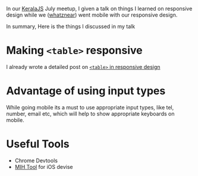 <!--


---
 "Slides : keralaJS July meetup: Going mobile"
excerpt: "Slides: Going mobile"
date: 2014-08-11 00:00:00 IST
updated: 2014-08-11 00:00:00 IST
categories: talks
tags: talks
---

-->
<!DOCTYPE html>
<html>

<head>
  <title>basic-git-workflow</title>
  <meta charset="utf-8">
  <meta name="viewport" content="width=device-width, initial-scale=1.0">


  <link rel="stylesheet" href="./css/bootstrap.css">
  <link rel="stylesheet" href="./css/bootstrap.grid.css">
  <link rel="stylesheet" href="./css/bootstrap.min.css">
  <link rel="stylesheet" href="./css/bootstrap-reboot.min.css">
  <link rel="stylesheet" href="./css/bootstrap.css.map">
  <link rel="stylesheet" href="./css/blog-home.css">
  <link rel="stylesheet" href="./css/prism.css">
  <script async defer src="./css/prism.js"></script>
</head>

<body>

In our [KeralaJS](http://keralajs.org) July meetup, I given a talk on things I learned on responsive design while we ([whatznear](https://whatznear.com)) went mobile with our responsive design.

In summary, Here is the things I discussed in my talk

# Making `<table>` responsive

I already wrote a detailed post on [`<table>` in responsive design](/2014/07/css-table-in-responsive-design.html)

# Advantage of using input types

While going mobile its a must to use appropriate input types, like tel, number, email etc, which will help to show appropriate keyboards on mobile.

# Useful Tools

- Chrome Devtools
- [MIH Tool](http://www.iunbug.com/mihtool) for iOS devise

<script async class="speakerdeck-embed" data-id="4a59ab0000460132d23e26e027f8fa10" data-ratio="1.29456384323641" src="//speakerdeck.com/assets/embed.js"></script>
